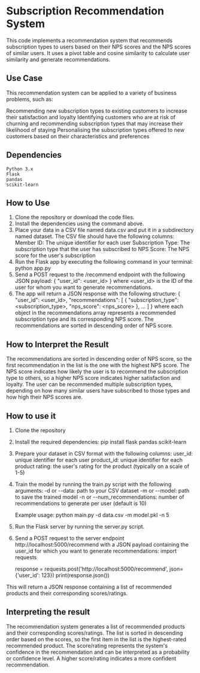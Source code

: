 # Subscription Recommendation System

This code implements a recommendation system that recommends subscription types to users based on their NPS scores and the NPS scores of similar users. It uses a pivot table and cosine similarity to calculate user similarity and generate recommendations.

## Use Case
This recommendation system can be applied to a variety of business problems, such as:

Recommending new subscription types to existing customers to increase their satisfaction and loyalty
Identifying customers who are at risk of churning and recommending subscription types that may increase their likelihood of staying
Personalising the subscription types offered to new customers based on their characteristics and preferences

## Dependencies
    Python 3.x
    Flask
    pandas
    scikit-learn

## How to Use
1. Clone the repository or download the code files.
2. Install the dependencies using the command above.
3. Place your data in a CSV file named data.csv and put it in a subdirectory named dataset. The CSV file should have the following columns:
    Member ID: The unique identifier for each user
    Subscription Type: The subscription type that the user has subscribed to
    NPS Score: The NPS score for the user's subscription
4. Run the Flask app by executing the following command in your terminal:
    python app.py
5. Send a POST request to the /recommend endpoint with the following JSON payload:
    {
    "user_id": <user_id>
    }
where <user_id> is the ID of the user for whom you want to generate recommendations.
6. The app will return a JSON response with the following structure:
    {
    "user_id": <user_id>,
    "recommendations": [
        {
            "subscription_type": <subscription_type>,
            "nps_score": <nps_score>
        },
        ...
    ]
}
where each object in the recommendations array represents a recommended subscription type and its corresponding NPS score. The recommendations are sorted in descending order of NPS score.

## How to Interpret the Result
The recommendations are sorted in descending order of NPS score, so the first recommendation in the list is the one with the highest NPS score. The NPS score indicates how likely the user is to recommend the subscription type to others, so a higher NPS score indicates higher satisfaction and loyalty. The user can be recommended multiple subscription types, depending on how many similar users have subscribed to those types and how high their NPS scores are.


## How to use it
1. Clone the repository
2. Install the required dependencies: pip install flask pandas scikit-learn
3. Prepare your dataset in CSV format with the following columns:
    user_id: unique identifier for each user
    product_id: unique identifier for each product
    rating: the user's rating for the product (typically on a scale of 1-5)
4. Train the model by running the train.py script with the following arguments:
    -d or --data: path to your CSV dataset
    -m or --model: path to save the trained model
    -n or --num_recommendations: number of recommendations to generate per user (default is 10)

    Example usage: python main.py -d data.csv -m model.pkl -n 5

5. Run the Flask server by running the server.py script.
6. Send a POST request to the server endpoint http://localhost:5000/recommend with a JSON payload containing the user_id for which you  want to generate recommendations:
    import requests

    response = requests.post('http://localhost:5000/recommend', json={'user_id': 123})
    print(response.json())

This will return a JSON response containing a list of recommended products and their corresponding scores/ratings.

## Interpreting the result
The recommendation system generates a list of recommended products and their corresponding scores/ratings. The list is sorted in descending order based on the scores, so the first item in the list is the highest-rated recommended product. The score/rating represents the system's confidence in the recommendation and can be interpreted as a probability or confidence level. A higher score/rating indicates a more confident recommendation.
